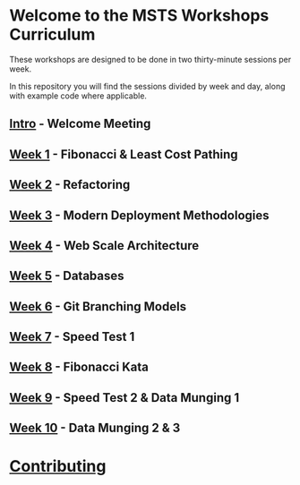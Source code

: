 # Welcome to the MSTS Workshops Curriculum

These workshops are designed to be done in two thirty-minute sessions per week.

In this repository you will find the sessions divided by week and day, along
with example code where applicable.

## [Intro](/intro) - Welcome Meeting

## [Week 1](/week01) - Fibonacci & Least Cost Pathing

## [Week 2](/week02) - Refactoring

## [Week 3](/week03) - Modern Deployment Methodologies

## [Week 4](/week04) - Web Scale Architecture

## [Week 5](/week05) - Databases

## [Week 6](/week06) - Git Branching Models

## [Week 7](/week07) - Speed Test 1

## [Week 8](/week08) - Fibonacci Kata

## [Week 9](/week09) - Speed Test 2 & Data Munging 1

## [Week 10](/week10) - Data Munging 2 & 3


# [Contributing](CONTRIBUTION.md)
